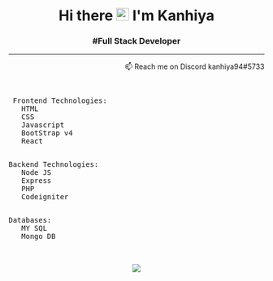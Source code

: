 <h1 align="center">Hi there <img src="https://media.giphy.com/media/hvRJCLFzcasrR4ia7z/giphy.gif" width="25px"> I'm Kanhiya</h1> 
<h3 align="center"> #Full Stack Developer</h3> 
<hr>
<p align="right">📫 Reach me on Discord kanhiya94#5733</p>
<br>

  <pre> Frontend Technologies:
   HTML
   CSS 
   Javascript
   BootStrap v4
   React
  </pre>
    
  <pre>Backend Technologies:
   Node JS
   Express
   PHP
   Codeigniter
   </pre>
    
  <pre>Databases:
   MY SQL
   Mongo DB
   </pre>

<br>

<div align="center">
<img src="https://github-readme-stats.vercel.app/api?username=kanhiya94&count_private=true&show_icons=true&hide_title=true&hide=stars" />
 </div>


